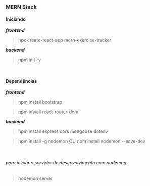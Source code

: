 ### **MERN Stack**

#### Iniciando
***frontend***
> npx create-react-app mern-exercise-tracker

***backend***
> npm init -y 

<br>

#### Dependências

***frontend***
> npm install bootstrap

> npm install react-router-dom

***backend***
> npm install express cors mongoose dotenv

> npm install -g nodemon OU npm install nodemon --save-dev

<br>

###### para iniciar o servidor de desenvolvimento com nodemon
> nodemon server
